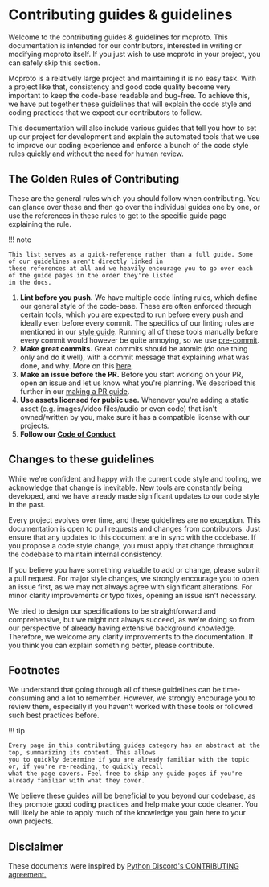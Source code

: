 # Contributing guides & guidelines

Welcome to the contributing guides & guidelines for mcproto. This documentation is intended for our contributors,
interested in writing or modifying mcproto itself. If you just wish to use mcproto in your project, you can safely skip
this section.

Mcproto is a relatively large project and maintaining it is no easy task. With a project like that, consistency and
good code quality become very important to keep the code-base readable and bug-free. To achieve this, we have put
together these guidelines that will explain the code style and coding practices that we expect our contributors to
follow.

This documentation will also include various guides that tell you how to set up our project for development and explain
the automated tools that we use to improve our coding experience and enforce a bunch of the code style rules quickly
and without the need for human review.

## The Golden Rules of Contributing

These are the general rules which you should follow when contributing. You can glance over these and then go over the
individual guides one by one, or use the references in these rules to get to the specific guide page explaining the
rule.

!!! note

    This list serves as a quick-reference rather than a full guide. Some of our guidelines aren't directly linked in
    these references at all and we heavily encourage you to go over each of the guide pages in the order they're listed
    in the docs.

1. **Lint before you push.** We have multiple code linting rules, which define our general style of the code-base.
   These are often enforced through certain tools, which you are expected to run before every push and ideally even
   before every commit. The specifics of our linting rules are mentioned in our [style guide](./style-guide.md).
   Running all of these tools manually before every commit would however be quite annoying, so we use
   [pre-commit](./precommit.md).
2. **Make great commits.** Great commits should be atomic (do one thing only and do it well), with a commit message
   that explaining what was done, and why. More on this [here](./great-commits.md).
3. **Make an issue before the PR.** Before you start working on your PR, open an issue and let us know what you're
   planning. We described this further in our [making a PR guide](../making-a-pr.md#get-assigned-to-the-issue).
4. **Use assets licensed for public use.** Whenever you're adding a static asset (e.g. images/video files/audio or
   even code) that isn't owned/written by you, make sure it has a compatible license with our projects.
5. **Follow our [Code of Conduct](../../community/code-of-conduct.md)**

## Changes to these guidelines

While we're confident and happy with the current code style and tooling, we acknowledge that change is inevitable. New
tools are constantly being developed, and we have already made significant updates to our code style in the past.

Every project evolves over time, and these guidelines are no exception. This documentation is open to pull requests and
changes from contributors. Just ensure that any updates to this document are in sync with the codebase. If you propose
a code style change, you must apply that change throughout the codebase to maintain internal consistency.

If you believe you have something valuable to add or change, please submit a pull request. For major style changes, we
strongly encourage you to open an issue first, as we may not always agree with significant alterations. For minor
clarity improvements or typo fixes, opening an issue isn't necessary.

We tried to design our specifications to be straightforward and comprehensive, but we might not always succeed, as
we're doing so from our perspective of already having extensive background knowledge. Therefore, we welcome any clarity
improvements to the documentation. If you think you can explain something better, please contribute.

## Footnotes

We understand that going through all of these guidelines can be time-consuming and a lot to remember. However, we
strongly encourage you to review them, especially if you haven't worked with these tools or followed such best
practices before.

!!! tip

    Every page in this contributing guides category has an abstract at the top, summarizing its content. This allows
    you to quickly determine if you are already familiar with the topic or, if you're re-reading, to quickly recall
    what the page covers. Feel free to skip any guide pages if you're already familiar with what they cover.

We believe these guides will be beneficial to you beyond our codebase, as they promote good coding practices and help
make your code cleaner. You will likely be able to apply much of the knowledge you gain here to your own projects.

## Disclaimer

These documents were inspired by [Python Discord's CONTRIBUTING agreement.][pydis-contributing]

[pydis-contributing]: https://github.com/python-discord/bot/blob/master/CONTRIBUTING.md
